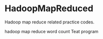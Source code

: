 
# HadoopMapReduced


Hadoop map reduce related practice codes.

hadoop map reduce word count 
Teat program
